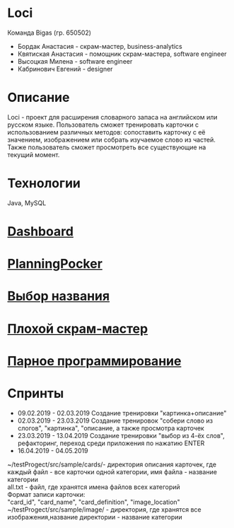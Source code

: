 # Loci
Команда Bigas (гр. 650502)
* Бордак Анастасия - скрам-мастер, business-analytics
* Квятиская Анастасия - помощник скрам-мастера, software engineer 
* Высоцкая Милена - software engineer
* Кабринович Евгений - designer
# Описание
Loci - проект для расширения словарного запаса на английском или русском языке. Пользователь сможет тренировать карточки с использованием различных методов: сопоставить карточку с её значением, изображением или собрать изучаемое слово из частей. Также пользователь сможет просмотреть все существующие на текущий момент.
# Технологии
Java, MySQL 
# [Dashboard](https://trello.com/b/MJmoT6JF/bigas)
# [PlanningPocker](https://play.planningpoker.com/play/game/YjlRoLAd1b59TqEGoOXF4dw8fAMCyyUt)
# [Выбор названия](https://goo.gl/forms/aYxLI051cNnhsHCr1)
# [Плохой скрам-мастер](https://goo.gl/forms/62OnkV5bjACXl06I2)
# [Парное программирование](https://github.com/Anastasiyabordak/Loci/blob/master/pair_programming.md)
# Спринты
* 09.02.2019 - 02.03.2019 Создание тренировки "картинка+описание"
* 02.03.2019 - 23.03.2019 Создание тренировок "собери слово из слогов", "картинка", "описание, а также просмотра карточек
* 23.03.2019 - 13.04.2019 Создание тренировки "выбор из 4-ёх слов", рефакторинг, переход среди приложения по нажатию ENTER
* 16.04.2019 - 04.05.2019


~/testProgect/src/sample/cards/- директория описания карточек, где каждый файл - все карточки одной категории, имя файла - название категории <br> 
all.txt - файл, где хранятся имена файлов всех категорий <br> 
Формат записи карточки: <br> 
"card_id", "card_name", "card_definition", "image_location" <br> 
~/testProgect/src/sample/image/ - директория, где хранятся все изображения,название директории - название категории <br> 
